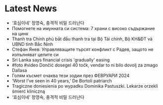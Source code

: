 # Latest News
-  ‘효심이네’ 정영숙, 충격적 비밀 드러난다
-  Помогнете на имунната си система: 7 храни с високо съдържание на цинк
-  Thanh tra Chính phủ bắt đầu thanh tra tại Bộ Tài chính, Bộ KH&ĐT và UBND tỉnh Bắc Ninh
-  Стефан Янев: Управляващите търсят конфликт с Радев, защото не изпълняват целите си
-  Sri Lanka says financial crisis &#039;gradually&#039; easing
-  #foto #video Dončić dosegel 40 točk, vendar to ni bilo dovolj za zmago Dallasa
-  Голям късмет очаква тези зодии през ФЕВРУАРИ 2024
-  ‘Worst I’ve seen in 40 years,’ De Bortoli patriarch
-  Tragiczne doniesienia po wypadku Dominika Pastuszki. Lekarze orzekli śmierć kliniczną
-  ‘효심이네’ 정영숙, 충격적 비밀 드러난다

